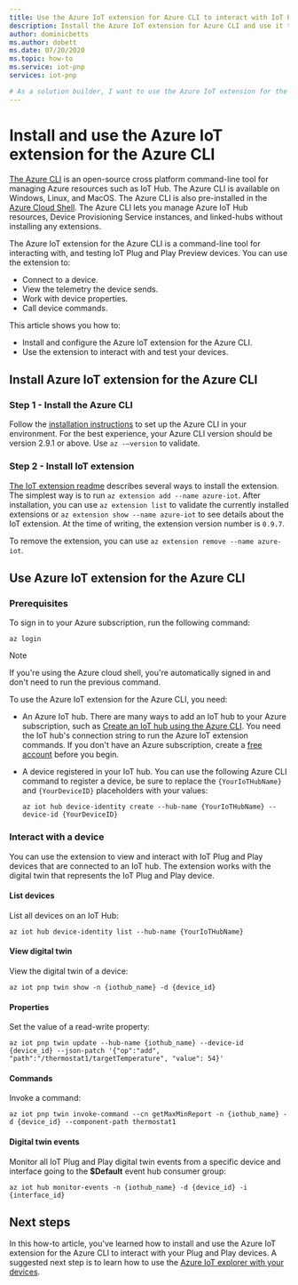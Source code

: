 ```yaml
---
title: Use the Azure IoT extension for Azure CLI to interact with IoT Plug and Play Preview devices | Microsoft Docs
description: Install the Azure IoT extension for Azure CLI and use it to interact with the IoT Plug and Play devices connected to my IoT hub.
author: dominicbetts
ms.author: dobett
ms.date: 07/20/2020
ms.topic: how-to
ms.service: iot-pnp
services: iot-pnp

# As a solution builder, I want to use the Azure IoT extension for the Azure CLI to interact with IoT Plug and Play devices connected to an IoT hub to test and verify their behavior.
---
```


# Install and use the Azure IoT extension for the Azure CLI

[The Azure CLI](https://docs.microsoft.com/cli/azure?view=azure-cli-latest) is an open-source cross platform command-line tool for managing Azure resources such as IoT Hub. The Azure CLI is available on Windows, Linux, and MacOS. The Azure CLI is also pre-installed in the [Azure Cloud Shell](https://shell.azure.com). The Azure CLI lets you manage Azure IoT Hub resources, Device Provisioning Service instances, and linked-hubs without installing any extensions.

The Azure IoT extension for the Azure CLI is a command-line tool for interacting with, and testing IoT Plug and Play Preview devices. You can use the extension to:

- Connect to a device.
- View the telemetry the device sends.
- Work with device properties.
- Call device commands.

This article shows you how to:

- Install and configure the Azure IoT extension for the Azure CLI.
- Use the extension to interact with and test your devices.

## Install Azure IoT extension for the Azure CLI

### Step 1 - Install the Azure CLI

Follow the [installation instructions](https://docs.microsoft.com/cli/azure/install-azure-cli?view=azure-cli-latest) to set up the Azure CLI in your environment. For the best experience, your Azure CLI version should be version 2.9.1 or above. Use `az -–version` to validate.

### Step 2 - Install IoT extension

[The IoT extension readme](https://github.com/Azure/azure-iot-cli-extension) describes several ways to install the extension. The simplest way is to run `az extension add --name azure-iot`. After installation, you can use `az extension list` to validate the currently installed extensions or `az extension show --name azure-iot` to see details about the IoT extension. At the time of writing, the extension version  number is `0.9.7`.

To remove the extension, you can use `az extension remove --name azure-iot`.

## Use Azure IoT extension for the Azure CLI

### Prerequisites

To sign in to your Azure subscription, run the following command:

```azurecli
az login
```

> [!NOTE]
> If you're using the Azure cloud shell, you're automatically signed in and don't need to run the previous command.

To use the Azure IoT extension for the Azure CLI, you need:

- An Azure IoT hub. There are many ways to add an IoT hub to your Azure subscription, such as [Create an IoT hub using the Azure CLI](../iot-hub/iot-hub-create-using-cli.md). You need the IoT hub's connection string to run the Azure IoT extension commands. If you don't have an Azure subscription, create a [free account](https://azure.microsoft.com/free/?WT.mc_id=A261C142F) before you begin.

- A device registered in your IoT hub. You can use the following Azure CLI command to register a device, be sure to replace the `{YourIoTHubName}` and `{YourDeviceID}` placeholders with your values:

    ```azurecli
    az iot hub device-identity create --hub-name {YourIoTHubName} --device-id {YourDeviceID}
    ```

### Interact with a device

You can use the extension to view and interact with IoT Plug and Play devices that are connected to an IoT hub. The extension works with the digital twin that represents the IoT Plug and Play device.

#### List devices

List all devices on an IoT Hub:

```azurecli
az iot hub device-identity list --hub-name {YourIoTHubName}
```

#### View digital twin

View the digital twin of a device:

```azurecli
az iot pnp twin show -n {iothub_name} -d {device_id}
```

#### Properties

Set the value of a read-write property:

```azurecli
az iot pnp twin update --hub-name {iothub_name} --device-id {device_id} --json-patch '{"op":"add", "path":"/thermostat1/targetTemperature", "value": 54}'
```

#### Commands

Invoke a command:

```azurecli
az iot pnp twin invoke-command --cn getMaxMinReport -n {iothub_name} -d {device_id} --component-path thermostat1
```

#### Digital twin events

Monitor all IoT Plug and Play digital twin events from a specific device and interface going to the **$Default** event hub consumer group:

```azurecli
az iot hub monitor-events -n {iothub_name} -d {device_id} -i {interface_id}
```

## Next steps

In this how-to article, you've learned how to install and use the Azure IoT extension for the Azure CLI to interact with your Plug and Play devices. A suggested next step is to learn how to use the [Azure IoT explorer with your devices](./howto-use-iot-explorer.md).
